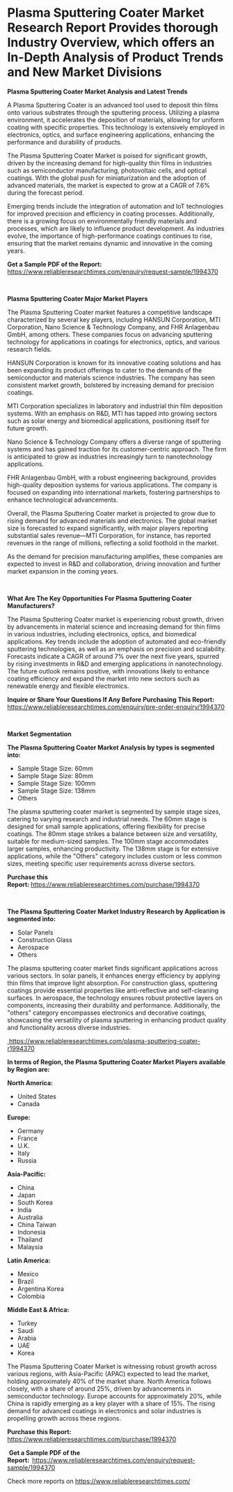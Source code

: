 <p><h1>Plasma Sputtering Coater Market Research Report Provides thorough Industry Overview, which offers an In-Depth Analysis of Product Trends and New Market Divisions</h1></p><p><strong>Plasma Sputtering Coater Market Analysis and Latest Trends</strong></p>
<p><p>A Plasma Sputtering Coater is an advanced tool used to deposit thin films onto various substrates through the sputtering process. Utilizing a plasma environment, it accelerates the deposition of materials, allowing for uniform coating with specific properties. This technology is extensively employed in electronics, optics, and surface engineering applications, enhancing the performance and durability of products.</p><p>The Plasma Sputtering Coater Market is poised for significant growth, driven by the increasing demand for high-quality thin films in industries such as semiconductor manufacturing, photovoltaic cells, and optical coatings. With the global push for miniaturization and the adoption of advanced materials, the market is expected to grow at a CAGR of 7.6% during the forecast period.</p><p>Emerging trends include the integration of automation and IoT technologies for improved precision and efficiency in coating processes. Additionally, there is a growing focus on environmentally friendly materials and processes, which are likely to influence product development. As industries evolve, the importance of high-performance coatings continues to rise, ensuring that the market remains dynamic and innovative in the coming years.</p></p>
<p><strong>Get a Sample PDF of the Report:&nbsp;</strong> <a href="https://www.reliableresearchtimes.com/enquiry/request-sample/1994370?utm_campaign=2999&utm_medium=2&utm_source=Github&utm_content=ia&utm_term=10042025&utm_id=plasma-sputtering-coater">https://www.reliableresearchtimes.com/enquiry/request-sample/1994370</a></p>
<p>&nbsp;</p>
<p><strong>Plasma Sputtering Coater Major Market Players</strong></p>
<p><p>The Plasma Sputtering Coater market features a competitive landscape characterized by several key players, including HANSUN Corporation, MTI Corporation, Nano Science & Technology Company, and FHR Anlagenbau GmbH, among others. These companies focus on advancing sputtering technology for applications in coatings for electronics, optics, and various research fields.</p><p>HANSUN Corporation is known for its innovative coating solutions and has been expanding its product offerings to cater to the demands of the semiconductor and materials science industries. The company has seen consistent market growth, bolstered by increasing demand for precision coatings.</p><p>MTI Corporation specializes in laboratory and industrial thin film deposition systems. With an emphasis on R&D, MTI has tapped into growing sectors such as solar energy and biomedical applications, positioning itself for future growth.</p><p>Nano Science & Technology Company offers a diverse range of sputtering systems and has gained traction for its customer-centric approach. The firm is anticipated to grow as industries increasingly turn to nanotechnology applications.</p><p>FHR Anlagenbau GmbH, with a robust engineering background, provides high-quality deposition systems for various applications. The company is focused on expanding into international markets, fostering partnerships to enhance technological advancements.</p><p>Overall, the Plasma Sputtering Coater market is projected to grow due to rising demand for advanced materials and electronics. The global market size is forecasted to expand significantly, with major players reporting substantial sales revenue—MTI Corporation, for instance, has reported revenues in the range of millions, reflecting a solid foothold in the market.</p><p>As the demand for precision manufacturing amplifies, these companies are expected to invest in R&D and collaboration, driving innovation and further market expansion in the coming years.</p></p>
<p>&nbsp;</p>
<p><strong>What Are The Key Opportunities For Plasma Sputtering Coater Manufacturers?</strong></p>
<p><p>The Plasma Sputtering Coater market is experiencing robust growth, driven by advancements in material science and increasing demand for thin films in various industries, including electronics, optics, and biomedical applications. Key trends include the adoption of automated and eco-friendly sputtering technologies, as well as an emphasis on precision and scalability. Forecasts indicate a CAGR of around 7% over the next five years, spurred by rising investments in R&D and emerging applications in nanotechnology. The future outlook remains positive, with innovations likely to enhance coating efficiency and expand the market into new sectors such as renewable energy and flexible electronics.</p></p>
<p><strong>Inquire or Share Your Questions If Any Before Purchasing This Report:</strong> <a href="https://www.reliableresearchtimes.com/enquiry/pre-order-enquiry/1994370?utm_campaign=2999&utm_medium=2&utm_source=Github&utm_content=ia&utm_term=10042025&utm_id=plasma-sputtering-coater">https://www.reliableresearchtimes.com/enquiry/pre-order-enquiry/1994370</a></p>
<p>&nbsp;</p>
<p><strong>Market Segmentation</strong></p>
<p><strong>The Plasma Sputtering Coater Market Analysis by types is segmented into:</strong></p>
<p><ul><li>Sample Stage Size: 60mm</li><li>Sample Stage Size: 80mm</li><li>Sample Stage Size: 100mm</li><li>Sample Stage Size: 138mm</li><li>Others</li></ul></p>
<p><p>The plasma sputtering coater market is segmented by sample stage sizes, catering to varying research and industrial needs. The 60mm stage is designed for small sample applications, offering flexibility for precise coatings. The 80mm stage strikes a balance between size and versatility, suitable for medium-sized samples. The 100mm stage accommodates larger samples, enhancing productivity. The 138mm stage is for extensive applications, while the "Others" category includes custom or less common sizes, meeting specific user requirements across diverse sectors.</p></p>
<p><strong>Purchase this Report:&nbsp;</strong><a href="https://www.reliableresearchtimes.com/purchase/1994370?utm_campaign=2999&utm_medium=2&utm_source=Github&utm_content=ia&utm_term=10042025&utm_id=plasma-sputtering-coater">https://www.reliableresearchtimes.com/purchase/1994370</a></p>
<p>&nbsp;</p>
<p><strong>The Plasma Sputtering Coater Market Industry Research by Application is segmented into:</strong></p>
<p><ul><li>Solar Panels</li><li>Construction Glass</li><li>Aerospace</li><li>Others</li></ul></p>
<p><p>The plasma sputtering coater market finds significant applications across various sectors. In solar panels, it enhances energy efficiency by applying thin films that improve light absorption. For construction glass, sputtering coatings provide essential properties like anti-reflective and self-cleaning surfaces. In aerospace, the technology ensures robust protective layers on components, increasing their durability and performance. Additionally, the "others" category encompasses electronics and decorative coatings, showcasing the versatility of plasma sputtering in enhancing product quality and functionality across diverse industries.</p></p>
<p><a href="https://www.reliableresearchtimes.com/plasma-sputtering-coater-r1994370?utm_campaign=2999&utm_medium=2&utm_source=Github&utm_content=ia&utm_term=10042025&utm_id=plasma-sputtering-coater">&nbsp;https://www.reliableresearchtimes.com/plasma-sputtering-coater-r1994370</a></p>
<p><strong>In terms of Region, the Plasma Sputtering Coater Market Players available by Region are:</strong></p>
<p>
    <p> <strong> North America: </strong>
        <ul>
            <li>United States</li>
            <li>Canada</li>
        </ul>
        </p> 
    <p> <strong> Europe: </strong>
        <ul>
            <li>Germany</li>
            <li>France</li>
            <li>U.K.</li>
            <li>Italy</li>
            <li>Russia</li>
        </ul>
        </p> 
    <p> <strong> Asia-Pacific: </strong>
        <ul>
            <li>China</li>
            <li>Japan</li>
            <li>South Korea</li>
            <li>India</li>
            <li>Australia</li>
            <li>China Taiwan</li>
            <li>Indonesia</li>
            <li>Thailand</li>
            <li>Malaysia</li>
        </ul>
        </p> 
    <p> <strong> Latin America: </strong>
        <ul>
            <li>Mexico</li>
            <li>Brazil</li>
            <li>Argentina Korea</li>
            <li>Colombia</li>
        </ul>
        </p> 
    <p> <strong> Middle East & Africa: </strong>
        <ul>
            <li>Turkey</li>
            <li>Saudi</li>
            <li>Arabia</li>
            <li>UAE</li>
            <li>Korea</li>
        </ul>
    </p>
    </p>
<p><p>The Plasma Sputtering Coater Market is witnessing robust growth across various regions, with Asia-Pacific (APAC) expected to lead the market, holding approximately 40% of the market share. North America follows closely, with a share of around 25%, driven by advancements in semiconductor technology. Europe accounts for approximately 20%, while China is rapidly emerging as a key player with a share of 15%. The rising demand for advanced coatings in electronics and solar industries is propelling growth across these regions.</p></p>
<p><strong>Purchase this Report: </strong><a href="https://www.reliableresearchtimes.com/purchase/1994370?utm_campaign=2999&utm_medium=2&utm_source=Github&utm_content=ia&utm_term=10042025&utm_id=plasma-sputtering-coater">https://www.reliableresearchtimes.com/purchase/1994370</a></p>
<p>&nbsp;<strong>Get a Sample PDF of the Report:&nbsp;&nbsp;</strong><a href="https://www.reliableresearchtimes.com/enquiry/request-sample/1994370?utm_campaign=2999&utm_medium=2&utm_source=Github&utm_content=ia&utm_term=10042025&utm_id=plasma-sputtering-coater">https://www.reliableresearchtimes.com/enquiry/request-sample/1994370</a></p>
<p><strong></strong></p>
<p>Check more reports on <a href="https://www.reliableresearchtimes.com/?utm_campaign=2999&utm_medium=2&utm_source=Github&utm_content=ia&utm_term=10042025&utm_id=plasma-sputtering-coater">https://www.reliableresearchtimes.com/</a></p>